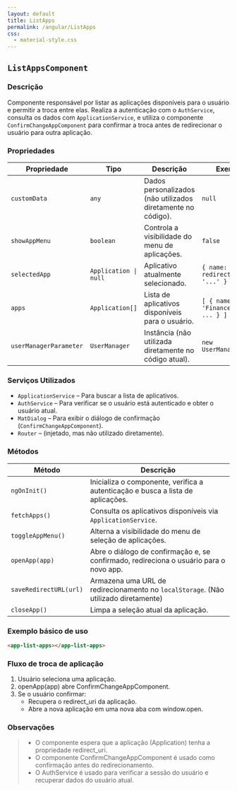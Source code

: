 ```yaml
---
layout: default
title: ListApps
permalink: /angular/ListApps
css:
  - material-style.css
---
```

## `ListAppsComponent`

### Descrição

Componente responsável por listar as aplicações disponíveis para o usuário e permitir a troca entre elas. Realiza a autenticação com o `AuthService`, consulta os dados com `ApplicationService`, e utiliza o componente `ConfirmChangeAppComponent` para confirmar a troca antes de redirecionar o usuário para outra aplicação.

### Propriedades

| Propriedade            | Tipo                  | Descrição                                                    | Exemplo                                |
| ---------------------- | --------------------- | ------------------------------------------------------------ | -------------------------------------- |
| `customData`           | `any`                 | Dados personalizados (não utilizados diretamente no código). | `null`                                 |
| `showAppMenu`          | `boolean`             | Controla a visibilidade do menu de aplicações.               | `false`                                |
| `selectedApp`          | `Application \| null` | Aplicativo atualmente selecionado.                           | `{ name: 'CRM', redirect_uri: '...' }` |
| `apps`                 | `Application[]`       | Lista de aplicativos disponíveis para o usuário.             | `[ { name: 'Financeiro', ... } ]`      |
| `userManagerParameter` | `UserManager`         | Instância (não utilizada diretamente no código atual).       | `new UserManager(...)`                 |

### Serviços Utilizados

- `ApplicationService` – Para buscar a lista de aplicativos.
- `AuthService` – Para verificar se o usuário está autenticado e obter o usuário atual.
- `MatDialog` – Para exibir o diálogo de confirmação (`ConfirmChangeAppComponent`).
- `Router` – (injetado, mas não utilizado diretamente).

### Métodos

| Método                 | Descrição                                                                              |
| ---------------------- | -------------------------------------------------------------------------------------- |
| `ngOnInit()`           | Inicializa o componente, verifica a autenticação e busca a lista de aplicações.        |
| `fetchApps()`          | Consulta os aplicativos disponíveis via `ApplicationService`.                          |
| `toggleAppMenu()`      | Alterna a visibilidade do menu de seleção de aplicações.                               |
| `openApp(app)`         | Abre o diálogo de confirmação e, se confirmado, redireciona o usuário para o novo app. |
| `saveRedirectURL(url)` | Armazena uma URL de redirecionamento no `localStorage`. (Não utilizado diretamente)    |
| `closeApp()`           | Limpa a seleção atual da aplicação.                                                    |

### Exemplo básico de uso

```html
<app-list-apps></app-list-apps>
```

### Fluxo de troca de aplicação

1. Usuário seleciona uma aplicação.
1. openApp(app) abre ConfirmChangeAppComponent.
1. Se o usuário confirmar:
   - Recupera o redirect_uri da aplicação.
   - Abre a nova aplicação em uma nova aba com window.open.

### Observações

> - O componente espera que a aplicação (Application) tenha a propriedade redirect_uri.
> - O componente ConfirmChangeAppComponent é usado como confirmação antes do redirecionamento.
> - O AuthService é usado para verificar a sessão do usuário e recuperar dados do usuário atual.
